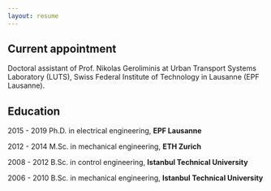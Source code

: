 ```yaml
---
layout: resume
---
```


## Current appointment

Doctoral assistant of Prof. Nikolas Geroliminis at Urban Transport Systems Laboratory (LUTS), Swiss Federal Institute of Technology in Lausanne (EPF Lausanne).

## Education

2015 - 2019 Ph.D. in electrical engineering, __EPF Lausanne__

2012 - 2014 M.Sc. in mechanical engineering, __ETH Zurich__

2008 - 2012 B.Sc. in control engineering, __Istanbul Technical University__

2006 - 2010 B.Sc. in mechanical engineering, __Istanbul Technical University__
